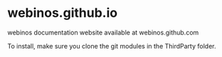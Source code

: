 webinos.github.io
=================

webinos documentation website available at webinos.github.com

To install, make sure you clone the git modules in the ThirdParty folder.
